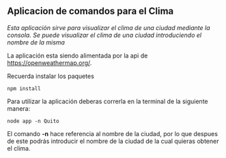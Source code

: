 ## Aplicacion de comandos para el Clima
*Esta aplicación sirve para visualizar el clima de una ciudad mediante la consola. Se puede visualizar el clima de una ciudad introduciendo el nombre de la misma*

La aplicación esta siendo alimentada por la api de https://openweathermap.org/.

Recuerda instalar los paquetes

```
npm install
```
Para utilizar la aplicación deberas correrla en la terminal de la siguiente manera:
~~~
node app -n Quito
~~~
El comando **-n** hace referencia al nombre de la ciudad, por lo que despues de este podrás introducir el nombre de la ciudad de la cual quieras obtener el clima.
